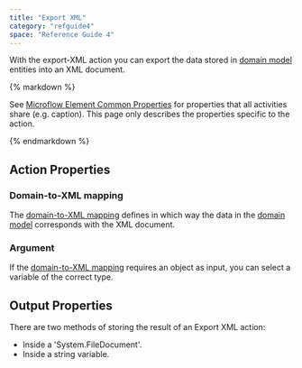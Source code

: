 ```yaml
---
title: "Export XML"
category: "refguide4"
space: "Reference Guide 4"
---
```

With the export-XML action you can export the data stored in [domain model](domain-model) entities into an XML document.

<div class="alert alert-info">{% markdown %}

See [Microflow Element Common Properties](microflow-element-common-properties) for properties that all activities share (e.g. caption). This page only describes the properties specific to the action.

{% endmarkdown %}</div>

## Action Properties

### Domain-to-XML mapping

The [domain-to-XML mapping](domain-to-xml-mappings) defines in which way the data in the [domain model](domain-model) corresponds with the XML document.

### Argument

If the [domain-to-XML mapping](domain-to-xml-mappings) requires an object as input, you can select a variable of the correct type.

## Output Properties

There are two methods of storing the result of an Export XML action:

*   Inside a 'System.FileDocument'.
*   Inside a string variable.